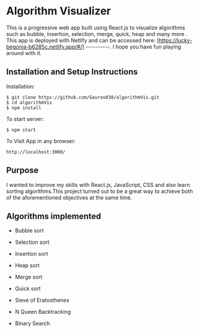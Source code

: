 # Algorithm Visualizer

This is a progressive web app built using React.js to visualize  algorithms such as bubble, insertion, selection, merge, quick, heap and many more . This app is deployed with Netlify and can be accessed here: [https://lucky-begonia-b6285c.netlify.app/#/] ----------. I hope you have fun playing around with it.

## Installation and Setup Instructions

Installation:
```
$ git clone https://github.com/Gaurav038/algorithmVis.git
$ cd algorithmVis
$ npm install
```
To start server:
```
$ npm start
```
To Visit App in any browser:
```
http://localhost:3000/
```

## Purpose

I wanted to improve my skills with React.js, JavaScript, CSS and also learn sorting algorithms.This project turned out to be a great way to achieve both of the aforementioned objectives at the same time.



## Algorithms implemented 


- Bubble sort
- Selection sort
- Insertion sort
- Heap sort
- Merge sort
- Quick sort

- Sieve of Eratosthenes

- N Queen Backtracking

- Binary Search







